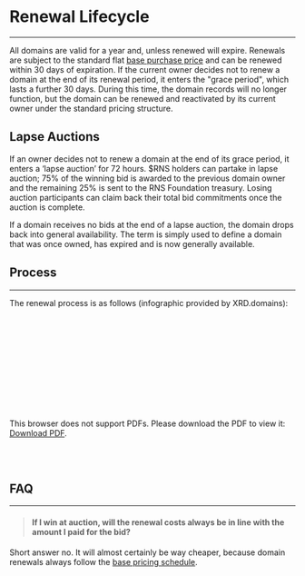 # Renewal Lifecycle

---

All domains are valid for a year and, unless renewed will expire. Renewals are subject to the standard flat [base purchase price](wiki/registration/base-pricing.md) and can be renewed within 30 days of expiration. If the current owner decides not to renew a domain at the end of its renewal period, it enters the "grace period", which lasts a further 30 days. During this time, the domain records will no longer function, but the domain can be renewed and reactivated by its current owner under the standard pricing structure.

## Lapse Auctions

If an owner decides not to renew a domain at the end of its grace period, it enters a ‘lapse auction’ for 72 hours. $RNS holders can partake in lapse auction; 75% of the winning bid is awarded to the previous domain owner and the remaining 25% is sent to the RNS Foundation treasury. Losing auction participants can claim back their total bid commitments once the auction is complete.

If a domain receives no bids at the end of a lapse auction, the domain drops back into general availability. The term is simply used to define a domain that was once owned, has expired and is now generally available. 

## Process

---

The renewal process is as follows (infographic provided by XRD.domains):
<br /><br />

<object data="../../_assets/lifecycles/renewal-lifecycle.pdf" type="application/pdf" width="100%" height="1040px">
    <embed src="../../_assets/lifecycles/renewal-lifecycle.pdf">
        <p>This browser does not support PDFs. Please download the PDF to view it: <a href="../../_assets/lifecycles/renewal-lifecycle.pdf">Download PDF</a>.</p>
    </embed>
</object>
<br /><br />

## FAQ

---

> #### If I win at auction, will the renewal costs always be in line with the amount I paid for the bid?

Short answer no. It will almost certainly be way cheaper, because domain renewals always follow the [base pricing schedule](wiki/registration/base-pricing.md).
<br /><br />